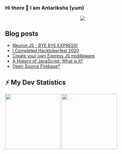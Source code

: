### Hi there 👋  I am Antariksha (yum)

<p align="center"> 
  <img src="https://profile-counter.glitch.me/antriksh123/count.svg" />
</p>

## Blog posts
<!-- BLOG-POST-LIST:START -->
- [Neuron JS - BYE BYE EXPRESS!](https://dev.to/yum/neuron-js-bye-bye-express-26k2)
- [I Completed Hacktoberfest 2020](https://dev.to/yum/i-completed-hacktoberfest-2020-4ce4)
- [Create your own Express JS middleware](https://thewebtech.hashnode.dev/create-your-own-express-js-middleware)
- [A History of JavaScript: What is it?](https://thewebtech.hashnode.dev/a-history-of-javascript-what-is-it)
- [Open Source Firebase?](https://thewebtech.hashnode.dev/open-source-firebase)
<!-- BLOG-POST-LIST:END -->

<!-- GitHub stats -->
## ⚡ My Dev Statistics

<p>
<!-- GitHub Stats -->
<img height="180em" src="https://github-readme-stats.vercel.app/api?username=antriksh123&show_icons=true&hide_border=true" />

<!-- Most Used Languages -->
<img height="180em" src="https://github-readme-stats.vercel.app/api/top-langs/?username=antriksh123&exclude_repo=KNN-Image-Classification&show_icons=true&hide_border=true&layout=compact&langs_count=8"/>
</p>
